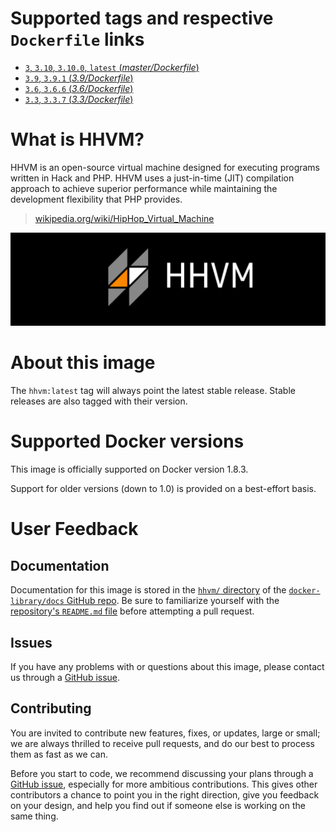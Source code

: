 # Supported tags and respective `Dockerfile` links

-	[`3`, `3.10`, `3.10.0`, `latest` (*master/Dockerfile*)](https://github.com/baptistedonaux/docker-hhvm/blob/3b14e1bd10c654e5ad654b75b09cb26ea245bf2f/master/Dockerfile)
-	[`3.9`, `3.9.1` (*3.9/Dockerfile*)](https://github.com/baptistedonaux/docker-hhvm/blob/3b14e1bd10c654e5ad654b75b09cb26ea245bf2f/3.9/Dockerfile)
-	[`3.6`, `3.6.6` (*3.6/Dockerfile*)](https://github.com/baptistedonaux/docker-hhvm/blob/3b14e1bd10c654e5ad654b75b09cb26ea245bf2f/3.6/Dockerfile)
-	[`3.3`, `3.3.7` (*3.3/Dockerfile*)](https://github.com/baptistedonaux/docker-hhvm/blob/3b14e1bd10c654e5ad654b75b09cb26ea245bf2f/3.3/Dockerfile)

# What is HHVM?

HHVM is an open-source virtual machine designed for executing programs written in Hack and PHP. HHVM uses a just-in-time (JIT) compilation approach to achieve superior performance while maintaining the development flexibility that PHP provides.

> [wikipedia.org/wiki/HipHop_Virtual_Machine](https://en.wikipedia.org/wiki/HipHop_Virtual_Machine)

![logo](https://raw.githubusercontent.com/docker-library/docs/master/hhvm/logo.png)

# About this image

The `hhvm:latest` tag will always point the latest stable release. Stable releases are also tagged with their version.

# Supported Docker versions

This image is officially supported on Docker version 1.8.3.

Support for older versions (down to 1.0) is provided on a best-effort basis.

# User Feedback

## Documentation

Documentation for this image is stored in the [`hhvm/` directory](https://github.com/docker-library/docs/tree/master/hhvm) of the [`docker-library/docs` GitHub repo](https://github.com/docker-library/docs). Be sure to familiarize yourself with the [repository's `README.md` file](https://github.com/docker-library/docs/blob/master/README.md) before attempting a pull request.

## Issues

If you have any problems with or questions about this image, please contact us through a [GitHub issue](https://github.com/baptistedonaux/docker-hhvm/issues).

## Contributing

You are invited to contribute new features, fixes, or updates, large or small; we are always thrilled to receive pull requests, and do our best to process them as fast as we can.

Before you start to code, we recommend discussing your plans through a [GitHub issue](https://github.com/baptistedonaux/docker-hhvm/issues), especially for more ambitious contributions. This gives other contributors a chance to point you in the right direction, give you feedback on your design, and help you find out if someone else is working on the same thing.
